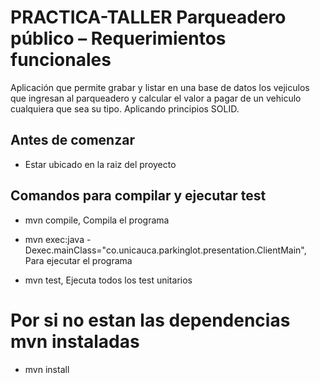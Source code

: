 # PRACTICA-TALLER Parqueadero público – Requerimientos funcionales 

Aplicación que permite grabar y listar en una base de datos los vejiculos que ingresan al parqueadero y calcular el valor a pagar de un vehiculo cualquiera que sea su tipo. Aplicando principios SOLID.

## Antes de comenzar

- Estar ubicado en la raiz del proyecto

## Comandos para compilar y ejecutar test

- mvn compile,
Compila el programa

- mvn exec:java -Dexec.mainClass="co.unicauca.parkinglot.presentation.ClientMain",
Para ejecutar el programa

- mvn test,
Ejecuta todos los test unitarios


# Por si no estan las dependencias mvn instaladas

- mvn install
